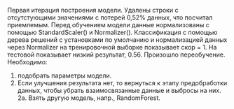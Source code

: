 Первая итерация построения модели.
Удалены строки с отсутстующими значениями с потерей 0,52% данных, что посчитал приемлемым.
Перед обучением модели данные нормализованы с помощью StandardScaler() и Normalizer().
Классификация с помощью дерева решений с установками по умолчанию и нормализацией данных через Normalizer на тренировочной выборке показывает скор = 1. На тестовой показывает низкий результат, 0.56. Произошло переобучение.
Необходимо:
1. подобрать параметры модели.
2. Если улучшения результата нет, то вернуться к этапу предобработки данных, чтобы убрать взаимосвязанные данные и выбросы на них.
2а. Взять другую модель, напр., RandomForest.
